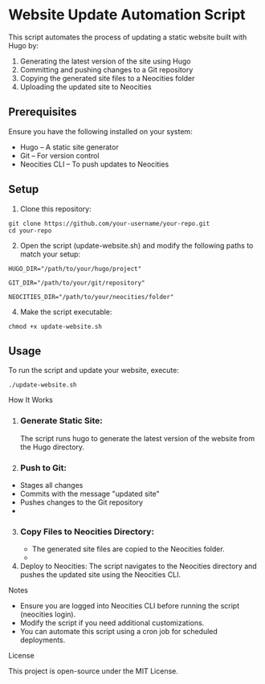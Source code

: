 # Website Update Automation Script

This script automates the process of updating a static website built with Hugo by:

1. Generating the latest version of the site using Hugo
2. Committing and pushing changes to a Git repository
3. Copying the generated site files to a Neocities folder
4. Uploading the updated site to Neocities

## Prerequisites

Ensure you have the following installed on your system:

- Hugo – A static site generator
- Git – For version control
- Neocities CLI – To push updates to Neocities

## Setup

1. Clone this repository:
```
git clone https://github.com/your-username/your-repo.git
cd your-repo
```

2. Open the script (update-website.sh) and modify the following paths to match your setup:
```   
HUGO_DIR="/path/to/your/hugo/project"

GIT_DIR="/path/to/your/git/repository"

NEOCITIES_DIR="/path/to/your/neocities/folder"
```

4. Make the script executable:
```
chmod +x update-website.sh
```

## Usage

To run the script and update your website, execute:
```
./update-website.sh
```

How It Works

1. ### Generate Static Site:
    The script runs hugo to generate the latest version of the website from the Hugo directory.
   
3. ### Push to Git:
- Stages all changes
- Commits with the message "updated site"
- Pushes changes to the Git repository
- 
3. ### Copy Files to Neocities Directory:
    - The generated site files are copied to the Neocities folder.
    - 
4. Deploy to Neocities:
    The script navigates to the Neocities directory and pushes the updated site using the Neocities CLI.

Notes

- Ensure you are logged into Neocities CLI before running the script (neocities login).
- Modify the script if you need additional customizations.
- You can automate this script using a cron job for scheduled deployments.

License

This project is open-source under the MIT License.

